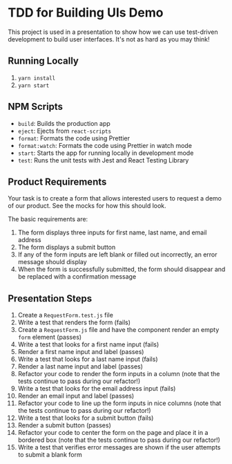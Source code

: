 # TDD for Building UIs Demo

This project is used in a presentation to show how we can use test-driven development to build user interfaces. It's not as hard as you may think!

## Running Locally

1. `yarn install`
2. `yarn start`

## NPM Scripts

- `build`: Builds the production app
- `eject`: Ejects from `react-scripts`
- `format`: Formats the code using Prettier
- `format:watch`: Formats the code using Prettier in watch mode
- `start`: Starts the app for running locally in development mode
- `test`: Runs the unit tests with Jest and React Testing Library

## Product Requirements

Your task is to create a form that allows interested users to request a demo of our product. See the mocks for how this should look.

The basic requirements are:
1. The form displays three inputs for first name, last name, and email address
2. The form displays a submit button
3. If any of the form inputs are left blank or filled out incorrectly, an error message should display
4. When the form is successfully submitted, the form should disappear and be replaced with a confirmation message

## Presentation Steps

1. Create a `RequestForm.test.js` file
2. Write a test that renders the form (fails)
3. Create a `RequestForm.js` file and have the component render an empty `form` element (passes)
4. Write a test that looks for a first name input (fails)
5. Render a first name input and label (passes)
6. Write a test that looks for a last name input (fails)
7. Render a last name input and label (passes)
8. Refactor your code to render the form inputs in a column (note that the tests continue to pass during our refactor!)
9. Write a test that looks for the email address input (fails)
10. Render an email input and label (passes)
11. Refactor your code to line up the form inputs in nice columns (note that the tests continue to pass during our refactor!)
12. Write a test that looks for a submit button (fails)
13. Render a submit button (passes)
14. Refactor your code to center the form on the page and place it in a bordered box (note that the tests continue to pass during our refactor!)
15. Write a test that verifies error messages are shown if the user attempts to submit a blank form

